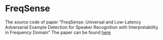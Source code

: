 # FreqSense
The source code of paper "FreqSense: Universal and Low-Latency Adversarial Example Detection for Speaker Recognition with Interpretability in Frequency Domain"
The paper can be found [here](https://ieeexplore.ieee.org/abstract/document/10888789)
